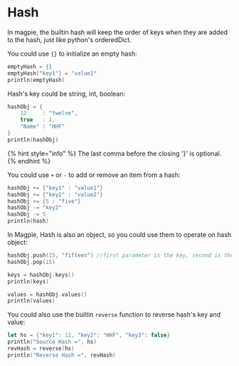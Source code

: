 # Hash

 In magpie, the builtin hash will keep the order of keys when they are added to the hash, just like python's orderedDict.

 You could use `{}` to initialize an empty hash:

```swift
emptyHash = {}
emptyHash["key1"] = "value1"
println(emptyHash)
```

 Hash's key could be string, int, boolean:

```swift
hashObj = {
    12     : "twelve",
    true   : 1,
    "Name" : "HHF"
}
println(hashObj)
```

{% hint style="info" %}
 The last comma before the closing '}' is optional.
{% endhint %}

 You could use `+` or `-` to add or remove an item from a hash:

```swift
hashObj += {"key1" : "value1"}
hashObj += {"key2" : "value2"}
hashObj += {5 : "five"}
hashObj -= "key2"
hashObj -= 5
println(hash)
```

 In Magpie, Hash is also an object, so you could use them to operate on hash object:

```swift
hashObj.push(15, "fifteen") //first parameter is the key, second is the value
hashObj.pop(15)

keys = hashObj.keys()
println(keys)

values = hashObj.values()
println(values)
```

 You could also use the builtin `reverse` function to reverse hash's key and value:

```swift
let hs = {"key1": 12, "key2": "HHF", "key3": false}
println("Source Hash =", hs)
revHash = reverse(hs)
println("Reverse Hash =", revHash)
```

